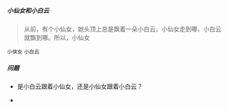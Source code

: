 ##### 小仙女和小白云
> 从前，有个小仙女，她头顶上总是飘着一朵小白云，小仙女走到哪，小白云就飘到哪。所以，小仙女


`小侠女`
`小白云`



##### 问题
* 是小白云跟着小仙女，还是小仙女跟着小白云？

*
